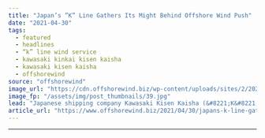 ```yaml
---
title: "Japan’s ”K” Line Gathers Its Might Behind Offshore Wind Push"
date: "2021-04-30"
tags: 
  - featured
  - headlines
  - “k” line wind service
  - kawasaki kinkai kisen kaisha
  - kawasaki kisen kaisha
  - offshorewind
source: "offshorewind"
image_url: "https://cdn.offshorewind.biz/wp-content/uploads/sites/2/2021/04/30101504/Japans-K-Line-Gathers-Its-Might-Behind-Offshore-Wind-Push.jpg"
image_fp: "/assets/img/post_thumbnails/39.jpg"
lead: "Japanese shipping company Kawasaki Kisen Kaisha (&#8221;K&#8221; Line), and its domestic subsidiary Kawasaki Kinkai"
article_url: "https://www.offshorewind.biz/2021/04/30/japans-k-line-gathers-its-might-behind-offshore-wind-push/"
---
```


---
